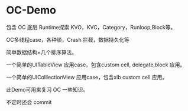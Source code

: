 # OC-Demo

包含 OC 底层 Runtime探索  KVO，KVC，Category，Runloop,Block等。

OC多线程case，各种锁，Crash 拦截，数据持久化等

简单数据结构+几个排序算法。

一个简单的UITableView 应用case，包含custom cell, delegate,block 应用。

一个简单的UIColllectionView 应用case，包含xib custom cell 应用。

此Demo可用来复习 OC 一些知识。

不定时还会 commit
